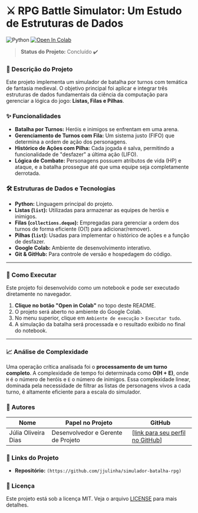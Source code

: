# ⚔️ RPG Battle Simulator: Um Estudo de Estruturas de Dados

![Python](https://img.shields.io/badge/Python-3.10+-blue?style=for-the-badge&logo=python&logoColor=white)
[![Open In Colab](https://colab.research.google.com/assets/colab-badge.svg)](https://colab.research.google.com/github/jjulinha/simulador-batalha-rpg/blob/main/Simulador_de_Batalha_de_RPG.ipynb) 
> **Status do Projeto:** Concluído ✔️

### 📝 Descrição do Projeto

Este projeto implementa um simulador de batalha por turnos com temática de fantasia medieval. O objetivo principal foi aplicar e integrar três estruturas de dados fundamentais da ciência da computação para gerenciar a lógica do jogo: **Listas, Filas e Pilhas**.

### ✨ Funcionalidades

- **Batalha por Turnos:** Heróis e inimigos se enfrentam em uma arena.
- **Gerenciamento de Turnos com Fila:** Um sistema justo (FIFO) que determina a ordem de ação dos personagens.
- **Histórico de Ações com Pilha:** Cada jogada é salva, permitindo a funcionalidade de "desfazer" a última ação (LIFO).
- **Lógica de Combate:** Personagens possuem atributos de vida (HP) e ataque, e a batalha prossegue até que uma equipe seja completamente derrotada.

### 🛠️ Estruturas de Dados e Tecnologias

- **Python:** Linguagem principal do projeto.
- **Listas (`list`):** Utilizadas para armazenar as equipes de heróis e inimigos.
- **Filas (`collections.deque`):** Empregadas para gerenciar a ordem dos turnos de forma eficiente (O(1) para adicionar/remover).
- **Pilhas (`list`):** Usadas para implementar o histórico de ações e a função de desfazer.
- **Google Colab:** Ambiente de desenvolvimento interativo.
- **Git & GitHub:** Para controle de versão e hospedagem do código.

---

### 🚀 Como Executar

Este projeto foi desenvolvido como um notebook e pode ser executado diretamente no navegador.

1.  **Clique no botão "Open in Colab"** no topo deste README.
2.  O projeto será aberto no ambiente do Google Colab.
3.  No menu superior, clique em `Ambiente de execução` > `Executar tudo`.
4.  A simulação da batalha será processada e o resultado exibido no final do notebook.

---

### 📈 Análise de Complexidade

Uma operação crítica analisada foi o **processamento de um turno completo**. A complexidade de tempo foi determinada como **O(H + E)**, onde `H` é o número de heróis e `E` o número de inimigos. Essa complexidade linear, dominada pela necessidade de filtrar as listas de personagens vivos a cada turno, é altamente eficiente para a escala do simulador.

### 👤 Autores

| Nome                                     | Papel no Projeto                  | GitHub                                    |
| ---------------------------------------- | --------------------------------- | ----------------------------------------- |
| Júlia Oliveira Dias                 | Desenvolvedor e Gerente de Projeto | [[link para seu perfil no GitHub](https://github.com/jjulinha)]          |


### 🔗 Links do Projeto

- **Repositório:** `(https://github.com/jjulinha/simulador-batalha-rpg)`

### 📄 Licença

Este projeto está sob a licença MIT. Veja o arquivo [LICENSE](LICENSE) para mais detalhes.
